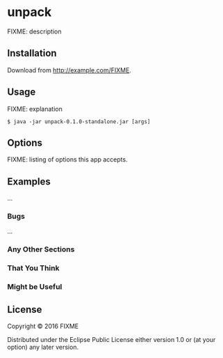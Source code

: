 # unpack

FIXME: description

## Installation

Download from http://example.com/FIXME.

## Usage

FIXME: explanation

    $ java -jar unpack-0.1.0-standalone.jar [args]

## Options

FIXME: listing of options this app accepts.

## Examples

...

### Bugs

...

### Any Other Sections
### That You Think
### Might be Useful

## License

Copyright © 2016 FIXME

Distributed under the Eclipse Public License either version 1.0 or (at
your option) any later version.
